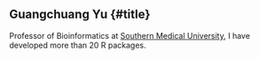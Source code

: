Guangchuang Yu {#title}
--------------------------------------------------------------------------------

Professor of Bioinformatics at [Southern Medical University](http://www.smu.edu.cn/), I have developed more than 20 R packages.
